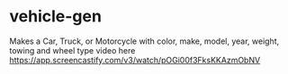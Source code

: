 # vehicle-gen
Makes a Car, Truck, or Motorcycle with color, make, model, year, weight, towing and wheel type video here 
https://app.screencastify.com/v3/watch/pOGi00f3FksKKAzmObNV
